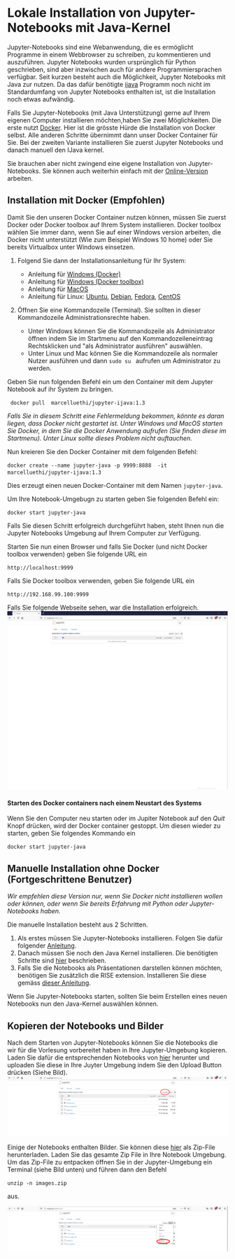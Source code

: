 
# Lokale Installation von Jupyter-Notebooks mit Java-Kernel

Jupyter-Notebooks sind eine Webanwendung, die es ermöglicht Programme in einem Webbrowser zu schreiben, zu kommentieren und auszuführen. 
 Jupyter Notebooks wurden ursprünglich für Python geschrieben, sind aber inzwischen auch für andere Programmiersprachen verfügbar. Seit kurzen besteht auch die Möglichkeit, Jupyter Notebooks mit Java zur nutzen.  Da das dafür benötigte [ijava](https://github.com/SpencerPark/IJava) Programm noch nicht im Standardumfang von Jupyter Notebooks enthalten ist, ist die Installation noch etwas aufwändig. 
 
 Falls Sie Jupyter-Notebooks (mit Java Unterstützung) gerne auf Ihrem eigenen Computer installieren möchten,haben Sie zwei Möglichkeiten. Die erste nutzt [Docker](https://www.docker.com/). Hier ist die grösste Hürde die Installation von Docker selbst. Alle anderen Schritte übernimmt dann unser Docker Container für Sie. Bei der zweiten Variante installieren Sie zuerst Jupyter Notebooks und danach manuell den IJava kernel. 

 Sie brauchen aber nicht zwingend eine eigene Installation von Jupyter-Notebooks. Sie können auch weiterhin einfach mit der [Online-Version](https://nbviewer.jupyter.org/github/unibas-marcelluethi/gyminf-programmieren/tree/master/notebooks/) arbeiten. 

## Installation mit Docker (Empfohlen)

Damit Sie den unseren Docker Container nutzen können, müssen Sie zuerst Docker oder Docker toolbox auf Ihrem System installieren. Docker toolbox wählen Sie immer dann, wenn Sie auf einer Windows version arbeiten, die Docker nicht unterstützt (Wie zum Beispiel Windows 10 home) oder Sie bereits Virtualbox unter Windows einsetzen. 

1. Folgend Sie dann der Installationsanleitung für Ihr System:
    * Anleitung für [Windows (Docker)](https://docs.docker.com/docker-for-windows/install/)
    * Anleitung für [Windows (Docker toolbox)](https://docs.docker.com/toolbox/toolbox_install_windows/)
    * Anleitung für [MacOS](https://docs.docker.com/docker-for-mac/install/)
    * Anleitung für Linux: [Ubuntu](https://docs.docker.com/install/linux/docker-ce/ubuntu/), [Debian](https://docs.docker.com/install/linux/docker-ce/debian/), [Fedora](https://docs.docker.com/install/linux/docker-ce/fedora/), [CentOS](https://docs.docker.com/install/linux/docker-ce/centos/)


2. Öffnen Sie eine Kommandozeile (Terminal). Sie sollten in dieser Kommandozeile Administrationsrechte haben.
    * Unter Windows können Sie die Kommandozeile als Administrator öffnen indem Sie im Startmenu auf den Kommandozeileneintrag Rechtsklicken und "als Administrator ausführen" auswählen.
    * Unter Linux und Mac können Sie die Kommandozeile als normaler Nutzer ausführen und dann ```sudo su ``` aufrufen um Administrator zu werden.

Geben Sie nun folgenden Befehl ein um den Container mit dem Jupyter Notebook auf ihr System zu bringen.
```
 docker pull  marcelluethi/jupyter-ijava:1.3
```

*Falls Sie in diesem Schritt eine Fehlermeldung bekommen, könnte es daran liegen, dass Docker nicht gestartet ist. Unter Windows und MacOS starten Sie Docker, in dem Sie die Docker Anwendung aufrufen (Sie finden diese im Startmenu). Unter Linux sollte dieses Problem nicht auftauchen.*

Nun kreieren Sie den Docker Container mit dem folgenden Befehl:
```
docker create --name jupyter-java -p 9999:8888  -it marcelluethi/jupyter-ijava:1.3
```
Dies erzeugt einen neuen Docker-Container mit dem Namen ```jupyter-java```. 

Um Ihre Notebook-Umgebugn zu starten geben Sie folgenden Befehl ein:
```
docker start jupyter-java
```

Falls Sie diesen Schritt erfolgreich durchgeführt haben, steht Ihnen nun die Jupyter Notebooks Umgebung auf Ihrem Computer zur Verfügung. 

Starten Sie nun einen Browser und falls Sie Docker (und nicht Docker toolbox verwenden) geben Sie folgende URL ein 
```
http://localhost:9999
```
Falls Sie Docker toolbox verwenden, geben Sie folgende URL ein
```
http://192.168.99.100:9999
```

Falls Sie folgende Webseite sehen, war die Installation erfolgreich.
![jupyter](images/jupyter-landingpage.png) 


#### Starten des Docker containers nach einem Neustart des Systems

Wenn Sie den Computer neu starten oder im Jupiter Notebook auf den *Quit* Knopf drücken, wird der Docker container gestoppt. Um diesen wieder zu starten, geben Sie folgendes Kommando ein

```
docker start jupyter-java
```

## Manuelle Installation ohne Docker (Fortgeschrittene Benutzer)

*Wir empfehlen diese Version nur, wenn Sie Docker nicht installieren wollen oder können, oder wenn Sie bereits Erfahrung mit Python oder Jupyter-Notebooks haben.* 

Die manuelle Installation besteht aus 2 Schritten. 

1. Als erstes müssen Sie Jupyter-Notebooks installieren. 
Folgen Sie dafür folgender [Anleitung](https://jupyter.readthedocs.io/en/latest/install.html).
2. Danach müssen Sie noch den Java Kernel installieren. Die benötigten Schritte sind [hier](https://github.com/SpencerPark/IJava#installing) beschrieben. 
3. Falls Sie die Notebooks als Präsentationen darstellen können möchten, benötigen Sie zusätzlich die RISE extension. 
Installieren Sie diese gemäss [dieser Anleitung](https://rise.readthedocs.io/en/maint-5.6/installation.html).


Wenn Sie Jupyter-Notebooks starten, sollten Sie beim Erstellen eines neuen Notebooks nun den Java-Kernel auswählen können. 

## Kopieren der Notebooks und Bilder

Nach dem Starten von Jupyter-Notebooks können Sie die Notebooks die wir für die Vorlesung vorbereitet haben in Ihre Jupyter-Umgebung kopieren. 
Laden Sie dafür die entsprechenden Notebooks von [hier](https://nbviewer.jupyter.org/github/unibas-marcelluethi/gyminf-programmieren/tree/master/notebooks/) herunter und uploaden Sie 
diese in Ihre Juyter Umgebung indem Sie den Upload Button drücken (Siehe Bild).
![jupyter-upload](images/jupyter-upload.png)

Einige der Notebooks enthalten Bilder. Sie können diese [hier](https://drive.switch.ch/index.php/s/er6wJVVqT5U6yYf/download) als Zip-File herunterladen. Laden Sie das gesamte Zip File 
in Ihre Notebook Umgebung. Um das Zip-File zu entpacken öffnen Sie in der Jupyter-Umgebung ein Terminal (siehe Bild unten) und führen dann den Befehl
```
unzip -n images.zip
``` 
aus. 

![jupyter-terminal](images/jupyter-terminal.png)

